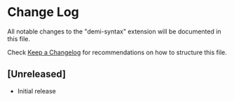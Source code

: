 # Change Log

All notable changes to the "demi-syntax" extension will be documented in this file.

Check [Keep a Changelog](http://keepachangelog.com/) for recommendations on how to structure this file.

## [Unreleased]

- Initial release